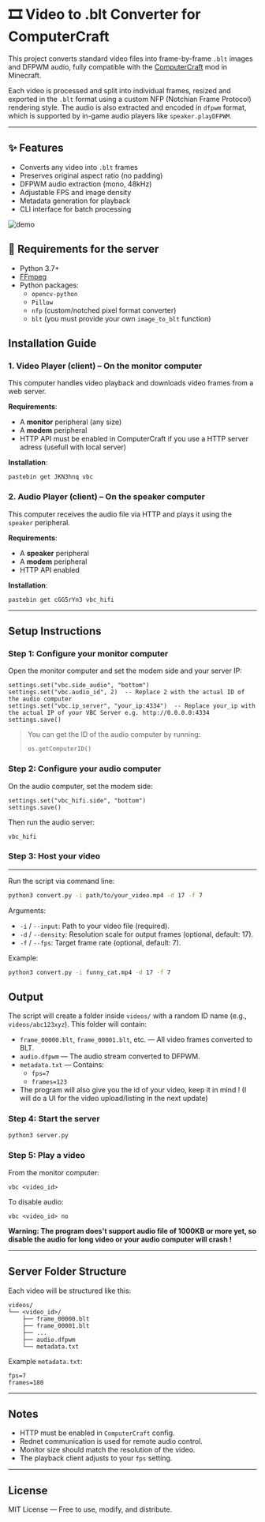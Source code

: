 # 🎞️ Video to .blt Converter for ComputerCraft

This project converts standard video files into frame-by-frame `.blt` images and DFPWM audio, fully compatible with the [ComputerCraft](https://tweaked.cc/) mod in Minecraft.

Each video is processed and split into individual frames, resized and exported in the `.blt` format using a custom NFP (Notchian Frame Protocol) rendering style. The audio is also extracted and encoded in `dfpwm` format, which is supported by in-game audio players like `speaker.playDFPWM`.

---

## ✨ Features

- Converts any video into `.blt` frames
- Preserves original aspect ratio (no padding)
- DFPWM audio extraction (mono, 48kHz)
- Adjustable FPS and image density
- Metadata generation for playback
- CLI interface for batch processing


![demo](https://github.com/user-attachments/assets/2f9e78f2-0fb1-492d-85f7-ddef02f418c7)



## 🧰 Requirements for the server

- Python 3.7+
- [FFmpeg](https://ffmpeg.org/)
- Python packages:
  - `opencv-python`
  - `Pillow`
  - `nfp` (custom/notched pixel format converter)
  - `blt` (you must provide your own `image_to_blt` function)




Installation Guide
------------------

### 1. Video Player (client) – On the monitor computer

This computer handles video playback and downloads video frames from a web server.

**Requirements**:
- A **monitor** peripheral (any size)
- A **modem** peripheral
- HTTP API must be enabled in ComputerCraft if you use a HTTP server adress (usefull with local server)

**Installation**:

```
pastebin get JKN3hnq vbc
```

### 2. Audio Player (client) – On the speaker computer

This computer receives the audio file via HTTP and plays it using the `speaker` peripheral.

**Requirements**:
- A **speaker** peripheral
- A **modem** peripheral
- HTTP API enabled

**Installation**:

```
pastebin get cGG5rYn3 vbc_hifi
```

---

Setup Instructions
------------------

### Step 1: Configure your monitor computer

Open the monitor computer and set the modem side and your server IP:

```
settings.set("vbc.side_audio", "bottom")
settings.set("vbc.audio_id", 2)  -- Replace 2 with the actual ID of the audio computer
settings.set("vbc.ip_server", "your_ip:4334")  -- Replace your_ip with the actual IP of your VBC Server e.g. http://0.0.0.0:4334
settings.save()
```

> You can get the ID of the audio computer by running:
> ```
> os.getComputerID()
> ```

### Step 2: Configure your audio computer

On the audio computer, set the modem side:

```
settings.set("vbc_hifi.side", "bottom")
settings.save()
```

Then run the audio server:

```
vbc_hifi
```

### Step 3: Host your video
-----
Run the script via command line:

```bash
python3 convert.py -i path/to/your_video.mp4 -d 17 -f 7
```

Arguments:
- `-i` / `--input`: Path to your video file (required).
- `-d` / `--density`: Resolution scale for output frames (optional, default: 17).
- `-f` / `--fps`: Target frame rate (optional, default: 7). 

Example:
```bash
python3 convert.py -i funny_cat.mp4 -d 17 -f 7
```

Output
------
The script will create a folder inside `videos/` with a random ID name (e.g., `videos/abc123xyz`).
This folder will contain:
- `frame_00000.blt`, `frame_00001.blt`, etc. — All video frames converted to BLT.
- `audio.dfpwm` — The audio stream converted to DFPWM.
- `metadata.txt` — Contains:
    - `fps=7`
    - `frames=123`
- The program will also give you the id of your video, keep it in mind !
  (I will do a UI for the video upload/listing in the next update)

### Step 4: Start the server

```bash
python3 server.py
```

### Step 5: Play a video

From the monitor computer:

```
vbc <video_id>
```

To disable audio:

```
vbc <video_id> no
```

**Warning: The program does't support audio file of 1000KB or more yet, so disable the audio for long video or your audio computer will crash !**

---

Server Folder Structure
--------------------------------

Each video will be structured like this:

```
videos/
└── <video_id>/
    ├── frame_00000.blt
    ├── frame_00001.blt
    ├── ...
    ├── audio.dfpwm
    └── metadata.txt
```

Example `metadata.txt`:

```
fps=7
frames=180
```

---

Notes
-----

- HTTP must be enabled in `ComputerCraft` config.
- Rednet communication is used for remote audio control.
- Monitor size should match the resolution of the video.
- The playback client adjusts to your `fps` setting.

---

License
-------

MIT License — Free to use, modify, and distribute.

